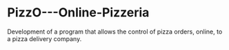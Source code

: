 # PizzO---Online-Pizzeria
Development of a program that allows the control of pizza orders, online, to a pizza delivery company.
